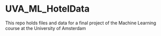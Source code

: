 # UVA_ML_HotelData
This repo holds files and data for a final project of the Machine Learning course at the University of Amsterdam
